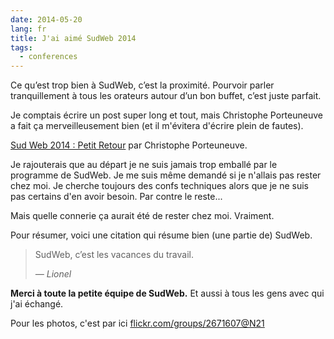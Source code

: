 ```yaml
---
date: 2014-05-20
lang: fr
title: J'ai aimé SudWeb 2014
tags:
  - conferences
---
```


Ce qu’est trop bien à SudWeb, c’est la proximité. Pourvoir parler tranquillement
à tous les orateurs autour d’un bon buffet, c’est juste parfait.

Je comptais écrire un post super long et tout, mais Christophe Porteuneuve a
fait ça merveilleusement bien (et il m'évitera d'écrire plein de fautes).

[Sud Web 2014 : Petit Retour](http://www.js-attitude.fr/2014/05/17/sud-web-2014/)
par Christophe Porteuneuve.

Je rajouterais que au départ je ne suis jamais trop emballé par le programme de
SudWeb. Je me suis même demandé si je n'allais pas rester chez moi. Je cherche
toujours des confs techniques alors que je ne suis pas certains d'en avoir
besoin. Par contre le reste...

Mais quelle connerie ça aurait été de rester chez moi. Vraiment.

Pour résumer, voici une citation qui résume bien (une partie de) SudWeb.

<blockquote>
  <p>SudWeb, c’est les vacances du travail.</p>
  <footer>
    <cite>— Lionel</cite>
  </footer>
</blockquote>

**Merci à toute la petite équipe de SudWeb.** Et aussi à tous les gens avec qui
j'ai échangé.

Pour les photos, c'est par ici
<a href="https://www.flickr.com/groups/2671607@N21/">flickr.com/groups/2671607@N21</a>
